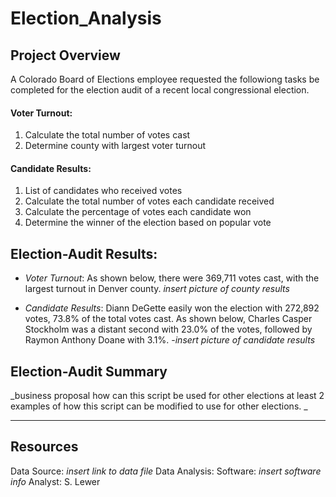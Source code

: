 # Election_Analysis

## Project Overview
A Colorado Board of Elections employee requested the followiong tasks be completed for the election audit of a recent local congressional election.

 #### Voter Turnout:
 1. Calculate the total number of votes cast
 1. Determine county with largest voter turnout

 #### Candidate Results:
 1. List of candidates who received votes
 1. Calculate the total number of votes each candidate received
 1. Calculate the percentage of votes each candidate won
 1. Determine the winner of the election based on popular vote

## Election-Audit Results:
* _Voter Turnout_:  As shown below, there were 369,711 votes cast, with the largest turnout in Denver county.
  _insert picture of county results_
  
* _Candidate Results_:  Diann DeGette easily won the election with 272,892 votes, 73.8% of the total votes cast.  As shown below, Charles Casper Stockholm was a distant second with 23.0% of the votes, followed by Raymon Anthony Doane with 3.1%.
-_insert picture of candidate results_

## Election-Audit Summary
_business proposal how can this script be used for other elections
at least 2 examples of how this script can be modified to use for other elections.
_
___
## Resources
Data Source:  _insert link to data file_
Data Analysis: 
Software: _insert software info_
Analyst: S. Lewer

